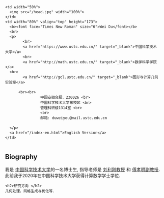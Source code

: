 <html xmlns="http://www.w3.org/1999/xhtml" xml:lang="en" slick-uniqueid="3">
<head>
<meta http-equiv="Content-Type" content="text/html; charset=UTF-8">
<meta name="keywords" content="杜伟, 中国科学技术大学"> 
<meta name="description" content="杜伟&#39;s home page">
<link rel="stylesheet" href="./Homepage_files/style/jemdoc.css" type="text/css">
<style type="text/css">
</style>
<title>杜伟 - Homepage</title>
<link rel="shortcut icon" href="./head.jpg" >
<!--link rel="shortcut icon" type="image/gif" href="./Homepage_files/img/animated_favicon1.gif" -->
</head>


<body>
<div id="layout-content" style="margin-top:25px">

<table  border="0"  width="100%"> <tbody>
  <tr>
    
    <td width="50%">
      <img src="/head.jpg" width="100%">
    </td>
    <td width="80%" valign="top" height="173">
      <b><font face="Times New Roman" size="6">Wei Du</font></b>
      <br> 
      <p>       
			<br>
			<a href="https://www.ustc.edu.cn/" target="_blank">中国科学技术大学</a>
			<br>
			<a href="http://math.ustc.edu.cn/" target="_blank">数学科学学院 </a>
      <br>
			<a href="http://gcl.ustc.edu.cn/" target="_blank">图形与计算几何实验室</a>

          <br><br>
					中国安徽合肥，230026 <br>
					中国科学技术大学东校区 <br>
					管理科研楼1314室 <br>
					<br>
					邮箱: duweiyou@mail.ustc.edu.cn

      </p>
      <a href="/index-en.html">English Version</a>
    </td>
    
  </tr>
</tbody> </table>


<table  border="0" width="100%"> <tbody>
  <tr>
    <h2>Biography</h2>
    <p style="text-align:justify;">
      我是 <a href="http://en.ustc.edu.cn/" target="_blank">中国科学技术大学</a>的一名博士生,
      指导老师是 <a href="http://staff.ustc.edu.cn/~lgliu">刘利刚教授</a> 和 <a href="http://staff.ustc.edu.cn/~fuxm">傅孝明副教授</a>.
	此前我于2020年在中国科学技术大学获得计算数学学士学位.
    </p>
  </tr>
 
    <h2>研究方向 </h2>
    几何处理，网格生成与优化等.
</tbody></table>

